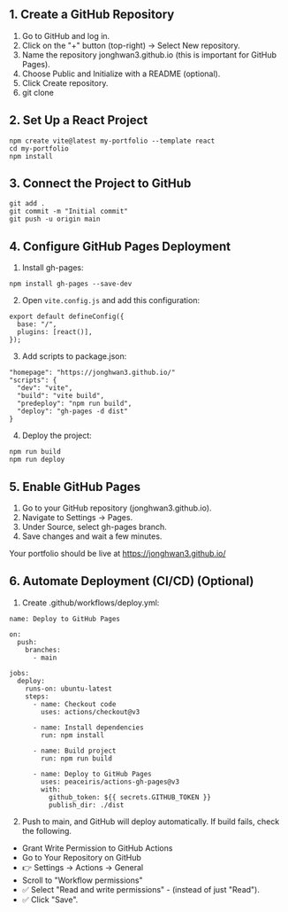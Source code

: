 ## 1. Create a GitHub Repository

1. Go to GitHub and log in.
2. Click on the "+" button (top-right) → Select New repository.
3. Name the repository jonghwan3.github.io (this is important for GitHub Pages).
4. Choose Public and Initialize with a README (optional).
5. Click Create repository.
6. git clone

## 2. Set Up a React Project
```
npm create vite@latest my-portfolio --template react
cd my-portfolio
npm install
```

## 3. Connect the Project to GitHub
```
git add .
git commit -m "Initial commit"
git push -u origin main
```

## 4. Configure GitHub Pages Deployment
1. Install gh-pages:
```
npm install gh-pages --save-dev
```
2. Open `vite.config.js` and add this configuration:
```
export default defineConfig({
  base: "/",
  plugins: [react()],
});
```

3. Add scripts to package.json:
```
"homepage": "https://jonghwan3.github.io/"
"scripts": {
  "dev": "vite",
  "build": "vite build", 
  "predeploy": "npm run build",
  "deploy": "gh-pages -d dist"
}
```

4. Deploy the project:
```
npm run build
npm run deploy
```

## 5. Enable GitHub Pages
1. Go to your GitHub repository (jonghwan3.github.io).
2. Navigate to Settings → Pages.
3. Under Source, select gh-pages branch.
4. Save changes and wait a few minutes.

Your portfolio should be live at https://jonghwan3.github.io/

## 6. Automate Deployment (CI/CD) (Optional)
1. Create .github/workflows/deploy.yml:
```
name: Deploy to GitHub Pages

on:
  push:
    branches:
      - main

jobs:
  deploy:
    runs-on: ubuntu-latest
    steps:
      - name: Checkout code
        uses: actions/checkout@v3

      - name: Install dependencies
        run: npm install

      - name: Build project
        run: npm run build

      - name: Deploy to GitHub Pages
        uses: peaceiris/actions-gh-pages@v3
        with:
          github_token: ${{ secrets.GITHUB_TOKEN }}
          publish_dir: ./dist

```
2. Push to main, and GitHub will deploy automatically. If build fails, check the following.

- Grant Write Permission to GitHub Actions
- Go to Your Repository on GitHub 
- 👉 Settings → Actions → General
- Scroll to "Workflow permissions"
- ✅ Select "Read and write permissions" - (instead of just "Read").
- ✅ Click "Save".